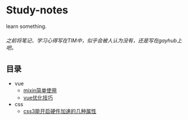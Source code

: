 # Study-notes
learn something.

###### 之前将笔记、学习心得写在TIM中，似乎会被人认为没有，还是写在gayhub上吧。

## 目录

- vue
  - [mixin简单使用](vue/mixin.md)
  - [vue优化技巧](vue/vue优化技巧.md)
- css
  - [css3能开启硬件加速的几种属性](css/硬件加速.md)
